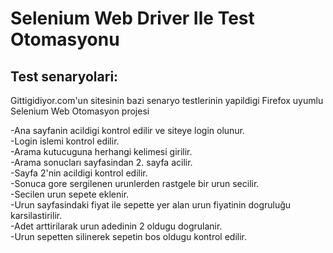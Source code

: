 # Selenium Web Driver Ile Test Otomasyonu
## Test senaryolari:

Gittigidiyor.com'un sitesinin bazi senaryo testlerinin yapildigi Firefox uyumlu Selenium Web Otomasyon projesi

-Ana sayfanin acildigi kontrol edilir ve siteye login olunur.<br>
-Login islemi kontrol edilir.<br>
-Arama kutucuguna herhangi kelimesi girilir.<br>
-Arama sonucları sayfasindan 2. sayfa acilir.<br>
-Sayfa 2'nin acildigi kontrol edilir.<br>
-Sonuca gore sergilenen urunlerden rastgele bir urun secilir.<br>
-Secilen urun sepete eklenir.<br>
-Urun sayfasindaki fiyat ile sepette yer alan urun fiyatinin dogruluğu karsilastirilir.<br>
-Adet arttirilarak urun adedinin 2 oldugu dogrulanir.<br>
-Urun sepetten silinerek sepetin bos oldugu kontrol edilir.<br>
